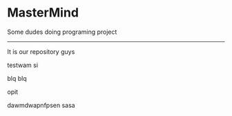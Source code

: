 # MasterMind
Some dudes doing programing project

-----

It is our repository guys

testwam si

blq 
blq

opit

dawmdwapnfpsen
sasa
